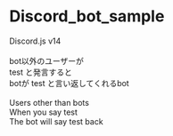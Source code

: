 # Discord_bot_sample
Discord.js  v14
<br>
<br>
bot以外のユーザーが
<br>
test と発言すると
<br>
botが test と言い返してくれるbot
<br>
<br>
Users other than bots
<br>
When you say test
<br>
The bot will say test back
